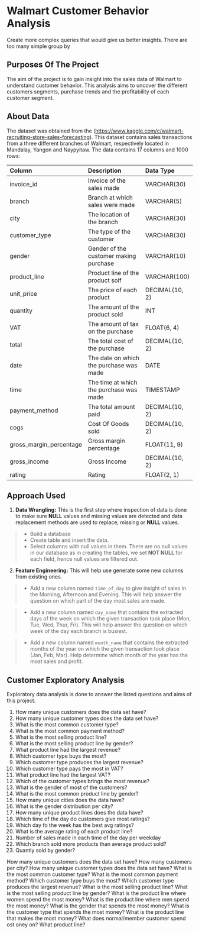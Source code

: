 # Walmart Customer Behavior Analysis

Create more complex queries that would give us better insights.
There are too many simple group by

## Purposes Of The Project

The aim of the project is to gain insight into the sales data of Walmart to understand customer behavior. This analysis aims to uncover the different customers segments, purchase trends and the profitability of each customer segment.
 

## About Data

The dataset was obtained from the (https://www.kaggle.com/c/walmart-recruiting-store-sales-forecasting).
This dataset contains sales transactions from a three different branches of Walmart, respectively located in Mandalay, Yangon and Naypyitaw. The data contains 17 columns and 1000 rows:

| Column                  | Description                             | Data Type      |
| :---------------------- | :-------------------------------------- | :------------- |
| invoice_id              | Invoice of the sales made               | VARCHAR(30)    |
| branch                  | Branch at which sales were made         | VARCHAR(5)     |
| city                    | The location of the branch              | VARCHAR(30)    |
| customer_type           | The type of the customer                | VARCHAR(30)    |
| gender                  | Gender of the customer making purchase  | VARCHAR(10)    |
| product_line            | Product line of the product solf        | VARCHAR(100)   |
| unit_price              | The price of each product               | DECIMAL(10, 2) |
| quantity                | The amount of the product sold          | INT            |
| VAT                 | The amount of tax on the purchase       | FLOAT(6, 4)    |
| total                   | The total cost of the purchase          | DECIMAL(10, 2) |
| date                    | The date on which the purchase was made | DATE           |
| time                    | The time at which the purchase was made | TIMESTAMP      |
| payment_method                 | The total amount paid                   | DECIMAL(10, 2) |
| cogs                    | Cost Of Goods sold                      | DECIMAL(10, 2) |
| gross_margin_percentage | Gross margin percentage                 | FLOAT(11, 9)   |
| gross_income            | Gross Income                            | DECIMAL(10, 2) |
| rating                  | Rating                                  | FLOAT(2, 1)    |



## Approach Used

1. **Data Wrangling:** This is the first step where inspection of data is done to make sure **NULL** values and missing values are detected and data replacement methods are used to replace, missing or **NULL** values.

> * Build a database
> * Create table and insert the data.
> * Select columns with null values in them. There are no null values in our database as in creating the tables, we set **NOT NULL** for each field, hence null values are filtered out.

2. **Feature Engineering:** This will help use generate some new columns from existing ones.

> * Add a new column named `time_of_day` to give insight of sales in the Morning, Afternoon and Evening. This will help answer the question on which part of the day most sales are made.

> * Add a new column named `day_name` that contains the extracted days of the week on which the given transaction took place (Mon, Tue, Wed, Thur, Fri). This will help answer the question on which week of the day each branch is busiest.

> * Add a new column named `month_name` that contains the extracted months of the year on which the given transaction took place (Jan, Feb, Mar). Help determine which month of the year has the most sales and profit.

## Customer Exploratory Analysis

Exploratory data analysis is done to answer the listed questions and aims of this project.

1. How many unique customers does the data set have?
2. How many unique customer types does the data set have?
3. What is the most common customer type?
4. What is the most common payment method?
5. What is the most selling product line?
6. What is the most selling product line by gender?
7. What product line had the largest revenue?
8. Which customer type buys the most?
9. Which customer type produces the largest revenue?
10. Which customer type pays the most in VAT?
11. What product line had the largest VAT?
12. Which of the customer types brings the most revenue?
13. What is the gender of most of the customers?
14. What is the most common product line by gender?
15. How many unique cities does the data have?
16. What is the gender distribution per city?
17. How many unique product lines does the data have?
18. Which time of the day do customers give most ratings?
19. Which day fo the week has the best avg ratings?
20. What is the average rating of each product line?
21. Number of sales made in each time of the day per weekday
22. Which branch sold more products than average product sold?
23. Quantiy sold by gender?


 How many unique customers does the data set have?
 How many customers per city?
 How many unique customer types does the data set have?
 What is the most common customer type?
 What is the most common payment method?
 Which customer type buys the most?
 Which customer type produces the largest revenue?
 What is the most selling product line?
 What is the most selling product line by gender?
 What is the product line where women spend the most money?
 What is the product line where men spend the most money?
 What is the gender that spends the most money?
 What is the customer type that spends the most money?
 What is the product line that makes the most money?
 What does normal/member customer spend ost oney on? What product line?
 


   



